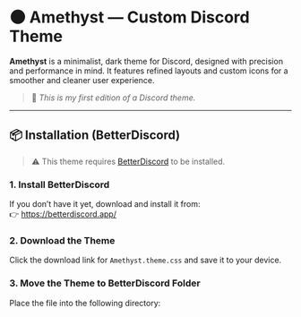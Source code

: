 # 🌑 Amethyst — Custom Discord Theme

**Amethyst** is a minimalist, dark theme for Discord, designed with precision and performance in mind. It features refined layouts and custom icons for a smoother and cleaner user experience.

> 🎨 _This is my first edition of a Discord theme._  

---

## 📦 Installation (BetterDiscord)

> ⚠️ This theme requires [BetterDiscord](https://betterdiscord.app/) to be installed.

### 1. Install BetterDiscord

If you don’t have it yet, download and install it from:  
👉 https://betterdiscord.app/

### 2. Download the Theme

Click the download link for `Amethyst.theme.css` and save it to your device.

### 3. Move the Theme to BetterDiscord Folder

Place the file into the following directory:
